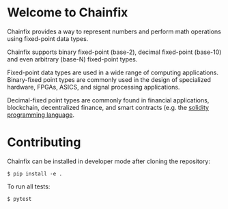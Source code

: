
# Welcome to Chainfix

Chainfix provides a way to represent numbers and perform math operations using fixed-point data types.

Chainfix supports binary fixed-point (base-2), decimal fixed-point (base-10)
and even arbitrary (base-N) fixed-point types.

Fixed-point data types are used in a wide range of computing applications. 
Binary-fixed point types are commonly used in the design of specialized hardware, 
FPGAs, ASICS, and signal processing applications.  

Decimal-fixed point types are commonly found in financial applications, blockchain, 
decentralized finance, and smart contracts
(e.g. the [solidity programming language](https://docs.soliditylang.org/).



# Contributing

Chainfix can be installed in developer mode after cloning the repository:

```shell
$ pip install -e .
```

To run all tests:

```shell
$ pytest
```






